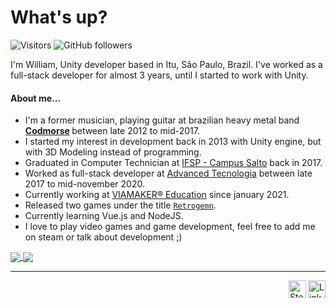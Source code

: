 # What's up?

![Visitors](https://visitor-badge.glitch.me/badge?page_id=williamdsw.williamdsw)
![GitHub followers](https://img.shields.io/github/followers/williamdsw?label=Followers&style=social)

I'm William, Unity developer based in Itu, São Paulo, Brazil.
I've worked as a full-stack developer for almost 3 years, until I started to work with Unity.

#### About me...

* I'm a former musician, playing guitar at brazilian heavy metal band <b> [Codmorse](https://www.youtube.com/watch?v=YWRXsgpfGCE) </b> between late 2012 to mid-2017.
* I started my interest in development back in 2013 with Unity engine, but with 3D Modeling instead of programming.
* Graduated in Computer Technician at [IFSP - Campus Salto](https://slt.ifsp.edu.br/) back in 2017.
* Worked as full-stack developer at [Advanced Tecnologia](https://en.shapethebusiness.app/) between late 2017 to mid-november 2020.
* Currently working at [VIAMAKER® Education](https://www.viamaker.com/) since january 2021.
* Released two games under the title [`Retrogemn`](https://gamejolt.com/@retrogemn).
* Currently learning Vue.js and NodeJS.
* I love to play video games and game development, feel free to add me on steam or talk about development ;)

<a href="https://github.com/anuraghazra/github-readme-stats">
  <img align="center" src="https://github-readme-stats.vercel.app/api?username=williamdsw&count_private=true&show_icons=true&theme=tokyonight&layout=compact">
</a>
<a href="https://github.com/anuraghazra/github-readme-stats">
  <img align="center" src="https://github-readme-stats.vercel.app/api/top-langs/?username=williamdsw&layout=compact&theme=tokyonight&langs_count=8">
</a>

<hr/>

<a href="https://www.linkedin.com/in/williamdsw/">
  <img align="right" alt="Linkedin" width="28px" src="https://raw.githubusercontent.com/peterthehan/peterthehan/master/assets/linkedin.svg" />
</a>

<a href="https://steamcommunity.com/id/priskin/">
  <img align="right" alt="Steam" width="28px" src="https://raw.githubusercontent.com/peterthehan/peterthehan/master/assets/steam.svg" />
</a>
